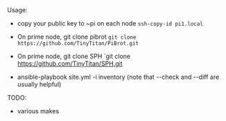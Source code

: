 Usage:
* copy your public key to ~pi on each node
`ssh-copy-id pi1.local`

* On prime node, git clone pibrot
`git clone https://github.com/TinyTitan/PiBrot.git`

* On prime node, git clone SPH
`git clone https://github.com/TinyTitan/SPH.git

* ansible-playbook site.yml -i inventory
(note that --check and --diff are usually helpful)

TODO:
* various makes
